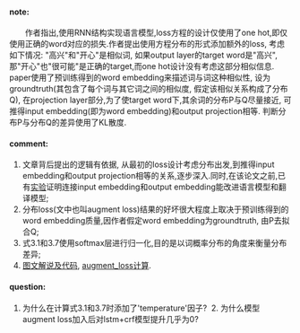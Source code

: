 #### note:
&emsp;&emsp;作者指出,使用RNN结构实现语言模型,loss方程的设计仅使用了one hot,即仅使用正确的word对应的损失.作者提出使用方程分布的形式添加额外的loss, 考虑如下情况: "高兴"和"开心"是相似词, 如果output layer的target word是"高兴", 那"开心"也"很可能"是正确的target,而one hot设计没有考虑这部分相似信息. paper使用了预训练得到的word embedding来描述词与词这种相似性, 设为groundtruth(其包含了每个词与其它词之间的相似度, 假定该相似关系构成了分布Q), 在projection layer部分,为了使target word下,其余词的分布P与Q尽量接近, 可推得input embedding(即为word embedding)和output projection相等. 判断分布P与分布Q的差异使用了KL散度.

#### comment:
  1. 文章背后提出的逻辑有依据, 从最初的loss设计考虑分布出发,到推得input embedding和output projection相等的关系,逐步深入.同时,在该论文之前,已有[实验](https://github.com/xwzhong/papernote/blob/master/neural%20network/Using%20the%20Output%20Embedding%20to%20Improve%20Language%20Models.md)证明连接input embedding和output embedding能改进语言模型和翻译模型;
  2. 分布loss(文中也叫augment loss)结果的好坏很大程度上取决于预训练得到的word embedding质量,因作者假定word embedding为groundtruth, 由P去拟合Q;
  3. 式3.1和3.7使用softmax层进行归一化,目的是以词概率分布的角度来衡量分布差异;
  4. [图文解说及代码](https://github.com/icoxfog417/tying-wv-and-wc), [augment_loss计算](https://github.com/icoxfog417/tying-wv-and-wc/blob/master/model/augmented_model.py#L32).

#### question:
  1. 为什么在计算式3.1和3.7时添加了'temperature'因子?
  2. 为什么模型augment loss加入后对lstm+crf模型提升几乎为0?
